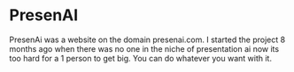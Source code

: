 # PresenAI
PresenAi was a website on the domain presenai.com. I started the project 8 months ago when there was no one in the niche of presentation ai now its too hard for a 1 person to get big. You can do whatever you want with it.
